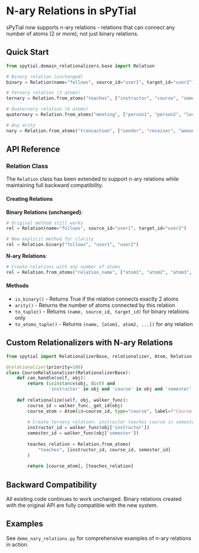 # N-ary Relations in sPyTial

sPyTial now supports n-ary relations - relations that can connect any number of atoms (2 or more), not just binary relations.

## Quick Start

```python
from spytial.domain_relationalizers.base import Relation

# Binary relation (unchanged)
binary = Relation(name="follows", source_id="user1", target_id="user2")

# Ternary relation (3 atoms)
ternary = Relation.from_atoms("teaches", ["instructor", "course", "semester"])

# Quaternary relation (4 atoms) 
quaternary = Relation.from_atoms("meeting", ["person1", "person2", "location", "time"])

# Any arity
nary = Relation.from_atoms("transaction", ["sender", "receiver", "amount", "currency", "timestamp"])
```

## API Reference

### Relation Class

The `Relation` class has been extended to support n-ary relations while maintaining full backward compatibility.

#### Creating Relations

**Binary Relations (unchanged)**:
```python
# Original method still works
rel = Relation(name="follows", source_id="user1", target_id="user2")

# New explicit method for clarity
rel = Relation.binary("follows", "user1", "user2")
```

**N-ary Relations**:
```python
# Create relations with any number of atoms
rel = Relation.from_atoms("relation_name", ["atom1", "atom2", "atom3", ...])
```

#### Methods

- `is_binary()` - Returns True if the relation connects exactly 2 atoms
- `arity()` - Returns the number of atoms connected by this relation
- `to_tuple()` - Returns `(name, source_id, target_id)` for binary relations only
- `to_atoms_tuple()` - Returns `(name, [atom1, atom2, ...])` for any relation

## Custom Relationalizers with N-ary Relations

```python
from spytial import RelationalizerBase, relationalizer, Atom, Relation

@relationalizer(priority=100)
class CourseRelationalizer(RelationalizerBase):
    def can_handle(self, obj):
        return (isinstance(obj, dict) and 
                'instructor' in obj and 'course' in obj and 'semester' in obj)
    
    def relationalize(self, obj, walker_func):
        course_id = walker_func._get_id(obj)
        course_atom = Atom(id=course_id, type="course", label=f"Course: {obj['course']}")
        
        # Create ternary relation: instructor teaches course in semester
        instructor_id = walker_func(obj['instructor'])
        semester_id = walker_func(obj['semester'])
        
        teaches_relation = Relation.from_atoms(
            "teaches", [instructor_id, course_id, semester_id]
        )
        
        return [course_atom], [teaches_relation]
```

## Backward Compatibility

All existing code continues to work unchanged. Binary relations created with the original API are fully compatible with the new system.

## Examples

See `demo_nary_relations.py` for comprehensive examples of n-ary relations in action.
